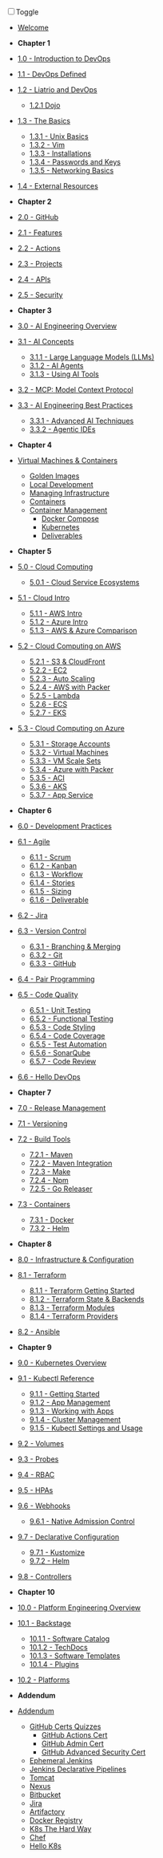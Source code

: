 <!-- docs/_sidebar.md -->

<div id="dark_mode"
  ><i class="fas fa-sun"></i
  ><input type="checkbox" id="dark_mode_switch" name="mode"
  ><label for="dark_mode_switch">Toggle</label
  ><i class="fas fa-moon"></i></div>

- [Welcome](/)

- **Chapter 1**

- [1.0 - Introduction to DevOps](1-introduction/1.0-overview.md)
- [1.1 - DevOps Defined](1-introduction/1.1-devops-defined.md)
- [1.2 - Liatrio and DevOps](1-introduction/1.2-liatrio-and-devops.md)
  - [1.2.1 Dojo](1-introduction/1.2.1-dojo.md)
- [1.3 - The Basics](1-introduction/1.3-basics.md)
  - [1.3.1 - Unix Basics](1-introduction/1.3.1-unix.md)
  - [1.3.2 - Vim](1-introduction/1.3.2-vim.md)
  - [1.3.3 - Installations](1-introduction/1.3.3-installations.md)
  - [1.3.4 - Passwords and Keys](1-introduction/1.3.4-passwords-and-keys.md)
  - [1.3.5 - Networking Basics](1-introduction/1.3.5-networking.md)
- [1.4 - External Resources](1-introduction/1.4-external-resources.md)

- **Chapter 2**

- [2.0 - GitHub](2-Github/2.0-overview.md)
- [2.1 - Features](2-Github/2.1-features.md)
- [2.2 - Actions](2-Github/2.2-Actions.md)
- [2.3 - Projects](2-Github/2.3-Projects.md)
- [2.4 - APIs](2-Github/2.4-APIs.md)
- [2.5 - Security](2-Github/2.5-Security.md)

- **Chapter 3**

- [3.0 - AI Engineering Overview](3-AI-Engineering/3.0-overview.md)
- [3.1 - AI Concepts](3-AI-Engineering/3.1-ai-concepts.md)
  - [3.1.1 - Large Language Models (LLMs)](3-AI-Engineering/3.1.1-llms.md)
  - [3.1.2 - AI Agents](3-AI-Engineering/3.1.2-ai-agents.md)
  - [3.1.3 - Using AI Tools](3-AI-Engineering/3.1.3-ai-tools.md)
- [3.2 - MCP: Model Context Protocol](3-AI-Engineering/3.2-mcp.md)
- [3.3 - AI Engineering Best Practices](3-AI-Engineering/3.3-best-practices.md)
  - [3.3.1 - Advanced AI Techniques](3-AI-Engineering/3.3.1-agentic-best-practices.md)
  - [3.3.2 - Agentic IDEs](3-AI-Engineering/3.3.2-agentic-ide.md)

- **Chapter 4**
- [Virtual Machines & Containers](/4-virtual-machines-containers/4.0-overview.md)
  - [Golden Images](/4-virtual-machines-containers/4.1-golden-images.md)
  - [Local Development](/4-virtual-machines-containers/4.2-local-development.md)
  - [Managing Infrastructure](/4-virtual-machines-containers/4.3-managing-infrastructure.md)
  - [Containers](/4-virtual-machines-containers/4.4-containers.md)
  - [Container Management](/4-virtual-machines-containers/4.5-container-management.md)
    - [Docker Compose](/4-virtual-machines-containers/4.5.1-docker-compose.md)
    - [Kubernetes](/4-virtual-machines-containers/4.5.2-kubernetes.md)
    - [Deliverables](/4-virtual-machines-containers/4.5.3-deliverables.md)

- **Chapter 5**
- [5.0 - Cloud Computing](5-cloud-computing/5.0-overview.md)
  - [5.0.1 - Cloud Service Ecosystems](5-cloud-computing/5.0.1-Cloud-Ecosystems.md)
- [5.1 - Cloud Intro](5-cloud-computing/5.1-cloud.md)
  - [5.1.1 - AWS Intro](5-cloud-computing/5.1.1-aws.md)
  - [5.1.2 - Azure Intro](5-cloud-computing/5.1.2-azure.md)
  - [5.1.3 - AWS & Azure Comparison](5-cloud-computing/5.1.3-azure-vs-aws.md)
- [5.2 - Cloud Computing on AWS](5-cloud-computing/5.2-overview.md)
  - [5.2.1 - S3 & CloudFront](5-cloud-computing/5.2.1-s3-cloudfront.md)
  - [5.2.2 - EC2](5-cloud-computing/5.2.2-ec2.md)
  - [5.2.3 - Auto Scaling](5-cloud-computing/5.2.3-auto-scaling.md)
  - [5.2.4 - AWS with Packer](5-cloud-computing/5.2.4-aws-packer.md)
  - [5.2.5 - Lambda](5-cloud-computing/5.2.5-lambda.md)
  - [5.2.6 - ECS](5-cloud-computing/5.2.6-ecs.md)
  - [5.2.7 - EKS](5-cloud-computing/5.2.7-eks.md)
- [5.3 - Cloud Computing on Azure](5-cloud-computing/5.3-overview.md)
  - [5.3.1 - Storage Accounts](5-cloud-computing/5.3.1-storage-accounts.md)
  - [5.3.2 - Virtual Machines](5-cloud-computing/5.3.2-virtual-machines.md)
  - [5.3.3 - VM Scale Sets](5-cloud-computing/5.3.3-vmss.md)
  - [5.3.4 - Azure with Packer](5-cloud-computing/5.3.4-az-packer.md)
  - [5.3.5 - ACI](5-cloud-computing/5.3.5-aci.md)
  - [5.3.6 - AKS](5-cloud-computing/5.3.6-aks.md)
  - [5.3.7 - App Service](5-cloud-computing/5.3.7-app-service.md)

- **Chapter 6**

- [6.0 - Development Practices](6-software-development-practices/6.0-overview.md)
- [6.1 - Agile](6-software-development-practices/6.1-overview.md)
  - [6.1.1 - Scrum](6-software-development-practices/6.1.1-scrum.md)
  - [6.1.2 - Kanban](6-software-development-practices/6.1.2-kanban.md)
  - [6.1.3 - Workflow](6-software-development-practices/6.1.3-workflow.md)
  - [6.1.4 - Stories](6-software-development-practices/6.1.4-stories.md)
  - [6.1.5 - Sizing](6-software-development-practices/6.1.5-sizing.md)
  - [6.1.6 - Deliverable](6-software-development-practices/6.1.6-deliverable.md)
- [6.2 - Jira](6-software-development-practices/6.2-jira.md)
- [6.3 - Version Control](6-software-development-practices/6.3-version-control.md)
  - [6.3.1 - Branching & Merging](6-software-development-practices/6.3.1-branching-merging.md)
  - [6.3.2 - Git](6-software-development-practices/6.3.2-git.md)
  - [6.3.3 - GitHub](6-software-development-practices/6.3.3-github.md)
- [6.4 - Pair Programming](6-software-development-practices/6.4-pairprogramming.md)
- [6.5 - Code Quality](6-software-development-practices/6.5-code-quality.md)
  - [6.5.1 - Unit Testing](6-software-development-practices/6.5.1-unit-testing.md)
  - [6.5.2 - Functional Testing](6-software-development-practices/6.5.2-functional-testing.md)
  - [6.5.3 - Code Styling](6-software-development-practices/6.5.3-code-styling.md)
  - [6.5.4 - Code Coverage](6-software-development-practices/6.5.4-code-coverage.md)
  - [6.5.5 - Test Automation](6-software-development-practices/6.5.5-test-automation.md)
  - [6.5.6 - SonarQube](6-software-development-practices/6.5.6-sonarqube.md)
  - [6.5.7 - Code Review](6-software-development-practices/6.5.7-code-review.md)
- [6.6 - Hello DevOps](6-software-development-practices/6.6-hello-devops.md)

- **Chapter 7**

- [7.0 - Release Management](7-release-management/7.0-overview.md)
- [7.1 - Versioning](7-release-management/7.1-versioning.md)
- [7.2 - Build Tools](7-release-management/7.2-build-tools.md)
  - [7.2.1 - Maven](7-release-management/7.2.1-maven.md)
  - [7.2.2 - Maven Integration](7-release-management/7.2.2-maven-integration.md)
  - [7.2.3 - Make](7-release-management/7.2.3-make.md)
  - [7.2.4 - Npm](7-release-management/7.2.4-npm.md)
  - [7.2.5 - Go Releaser](7-release-management/7.2.5-go-releaser.md)
- [7.3 - Containers](7-release-management/7.3-containers.md)
  - [7.3.1 - Docker](7-release-management/7.3.1-docker.md)
  - [7.3.2 - Helm](7-release-management/7.3.2-helm.md)

- **Chapter 8**

- [8.0 - Infrastructure & Configuration](8-infrastructure-configuration-management/8.0-overview.md)
- [8.1 - Terraform](8-infrastructure-configuration-management/8.1-terraform)
  - [8.1.1 - Terraform Getting Started](8-infrastructure-configuration-management/8.1.1-terraform-getting-started.md)
  - [8.1.2 - Terraform State & Backends](8-infrastructure-configuration-management/8.1.2-terraform-backends.md)
  - [8.1.3 - Terraform Modules](8-infrastructure-configuration-management/8.1.3-terraform-modules.md)
  - [8.1.4 - Terraform Providers](8-infrastructure-configuration-management/8.1.4-terraform-providers.md)
- [8.2 - Ansible](8-infrastructure-configuration-management/8.2-ansible.md)

- **Chapter 9**
- [9.0 - Kubernetes Overview](9-kubernetes-container-orchestration/9.0-overview.md)
- [9.1 - Kubectl Reference](9-kubernetes-container-orchestration/9.1-kubectl-ref.md)
  - [9.1.1 - Getting Started](9-kubernetes-container-orchestration/9.1.1-getting-started.md)
  - [9.1.2 - App Management](9-kubernetes-container-orchestration/9.1.2-app-management.md)
  - [9.1.3 - Working with Apps](9-kubernetes-container-orchestration/9.1.3-working-with-apps.md)
  - [9.1.4 - Cluster Management](9-kubernetes-container-orchestration/9.1.4-cluster-management.md)
  - [9.1.5 - Kubectl Settings and Usage](9-kubernetes-container-orchestration/9.1.5-kubectl-settings-and-usage.md)
- [9.2 - Volumes](9-kubernetes-container-orchestration/9.2-volumes.md)
- [9.3 - Probes](9-kubernetes-container-orchestration/9.3-probes.md)
- [9.4 - RBAC](9-kubernetes-container-orchestration/9.4-rbac.md)
- [9.5 - HPAs](9-kubernetes-container-orchestration/9.5-hpas.md)
- [9.6 - Webhooks](9-kubernetes-container-orchestration/9.6-webhooks.md)
  - [9.6.1  - Native Admission Control](9-kubernetes-container-orchestration/9.6.1-validating-admission-policy.md)
- [9.7 - Declarative Configuration](9-kubernetes-container-orchestration/9.7-declarative-configuration.md)
  - [9.7.1 - Kustomize](9-kubernetes-container-orchestration/9.7.1-kustomize.md)
  - [9.7.2 - Helm](9-kubernetes-container-orchestration/9.7.2-helm.md)
- [9.8 - Controllers](9-kubernetes-container-orchestration/9.8-controllers.md)

- **Chapter 10**
- [10.0 - Platform Engineering Overview](10-platform-engineering/10.0-overview.md)
- [10.1 - Backstage](10-platform-engineering/10.1-backstage.md)
  - [10.1.1 - Software Catalog](10-platform-engineering/10.1.1-software-catalog.md)
  - [10.1.2 - TechDocs](10-platform-engineering/10.1.2-techdocs.md)
  - [10.1.3 - Software Templates](10-platform-engineering/10.1.3-software-templates.md)
  - [10.1.4 - Plugins](10-platform-engineering/10.1.4-plugins.md)
- [10.2 - Platforms](10-platform-engineering/10.2-platforms.md)

- **Addendum**

- [Addendum](addendum/addendum-overview.md)
  - [GitHub Certs Quizzes](addendum/github-certs-quizzes/github-certs-quizzes.md)
    - [GitHub Actions Cert](addendum/github-certs-quizzes/github-action-cert.md)
    - [GitHub Admin Cert](addendum/github-certs-quizzes/github-admin-cert.md)
    - [GitHub Advanced Security Cert](addendum/github-certs-quizzes/github-advanced-security-cert.md)
  - [Ephemeral Jenkins](addendum/ephemeral-jenkins.md)
  - [Jenkins Declarative Pipelines](addendum/jenkins-declarative-pipelines.md)
  - [Tomcat](addendum/tomcat.md)
  - [Nexus](addendum/nexus.md)
  - [Bitbucket](addendum/bitbucket.md)
  - [Jira](addendum/jira.md)
  - [Artifactory](addendum/artifactory.md)
  - [Docker Registry](addendum/docker-registry.md)
  - [K8s The Hard Way](addendum/k8s-the-hard-way.md)
  - [Chef](addendum/chef.md)
  - [Hello K8s](addendum/Hello-K8s.md)
